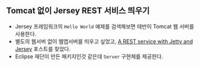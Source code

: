 ## Tomcat 없이 Jersey REST 서비스 띄우기

* Jersey 프레임워크의 `Hello World` 예제를 검색해보면 태반이 Tomcat 웹 서버를 사용한다. 
* 별도의 웹서버 없이 웹앱서버를 띄우고 싶었고, [A REST service with Jetty and Jersey](https://www.acando.no/thedailypassion/200555/a-rest-service-with-jetty-and-jersey) 포스트를 찾았다.
* Eclipse 재단이 만든 패키지인것 같은데 `Server` 구현체를 제공한다.